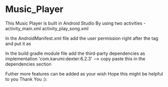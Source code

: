 # Music_Player

This Music Player is built in Android Studio
By using two activities - activity_main.xml
                          activity_play_song.xml
                          
In the AndroidManifest.xml file add the user permission right after the <manifest> tag and put it as 
<uses-permission android:name="android.permission.READ_EXTERNAL_STORAGE" />

In the build gradle module file 
add the third-party dependencies as
implementation 'com.karumi:dexter:6.2.3'   --> copy paste this in the dependencies section

Futher more features can be added as your wish
Hope this might be helpful to you
Thank You :):
